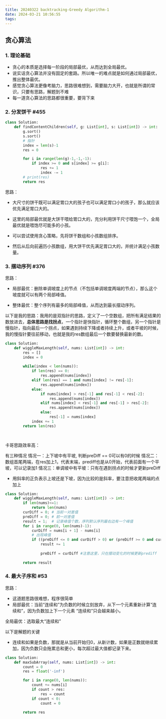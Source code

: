 ```yaml
---
title: 20240322 backtracking-Greedy Algorithm-1
date: 2024-03-21 10:56:55
tags:
---
```


## 贪心算法 

### 1. 理论基础

- 贪心的本质是选择每一阶段的局部最优，从而达到全局最优。
- 说实话贪心算法并没有固定的套路。所以唯一的难点就是如何通过局部最优，推出整体最优。
- 感觉贪心算法更像考脑力，思路很难想到，需要脑力大开，也就是所谓的常识，只要有思路，解题到不难
- 每一道贪心算法的思路都很重要，要背下来


### 2. 分发饼干 #455

```python
class Solution:
    def findContentChildren(self, g: List[int], s: List[int]) -> int:
        g.sort()
        s.sort()
        # 指针
        index = len(s)-1
        res = 0

        for i in range(len(g)-1,-1,-1):
            if index >= 0 and s[index] >= g[i]:
                res += 1
                index -= 1
        # print(res)
        return res
```

思路：
- 大尺寸的饼干既可以满足胃口大的孩子也可以满足胃口小的孩子，那么就应该优先满足胃口大的。

- 这里的局部最优就是大饼干喂给胃口大的，充分利用饼干尺寸喂饱一个，全局最优就是喂饱尽可能多的小孩。

- 可以尝试使用贪心策略，先将饼干数组和小孩数组排序。

- 然后从后向前遍历小孩数组，用大饼干优先满足胃口大的，并统计满足小孩数量。

### 3. 摆动序列 #376

思路：
- 局部最优：删除单调坡度上的节点（不包括单调坡度两端的节点），那么这个坡度就可以有两个局部峰值。

- 整体最优：整个序列有最多的局部峰值，从而达到最长摆动序列。


以下是我的思路：我用的是双指针的思路，定义了一个空数组，把所有满足结果的数放进去，**总体思路是找拐点**，一个指针是快指针，循环整个数组，另一个指针是慢指针，指向最后一个拐点，如果遇到持续下降或者持续上升，或者平坡的时候，我的慢指针要往前移动，也就是我的res数组最后一个数要替换最新的数。
```python
class Solution:
    def wiggleMaxLength(self, nums: List[int]) -> int:
        res = []
        index = 0
        
        while(index < len(nums)):
            if len(res) == 0:
                res.append(nums[index])
            elif len(res) == 1 and nums[index] != res[-1]:
                res.append(nums[index])
            else:
                if nums[index] > res[-1] and res[-1] < res[-2]:
                    res.append(nums[index])
                elif nums[index] < res[-1] and res[-1] > res[-2]:
                    res.append(nums[index])
                else:
                    res[-1] = nums[index]
            index += 1
        return len(res)

        
```

卡哥思路效率高：

有三种情况
情况一：上下坡中有平坡, 判断preDiff == 0可以有0的时候
情况二：数组首尾两端，在res加上1，代表末端，prediff也是从0开始，代表前面有一个平坡，可以记录加1
情况三：单调坡中有平坡：只有在遇到拐点的时候才更新preDiff


- 用斜率的正负表示上坡还是下坡，因为比较的是斜率，要注意把收尾两端的点加上

```python
class Solution:
    def wiggleMaxLength(self, nums: List[int]) -> int:
        if len(nums)<=1:
            return len(nums)
        curDiff = 0; # 当前一对差值
        preDiff = 0; # 前一对差值
        result = 1;  # 记录峰值个数，序列默认序列最右边有一个峰值
        for i in range(0, len(nums)-1):
            curDiff = nums[i + 1] - nums[i]
            # 出现峰值
            if ((preDiff <= 0 and curDiff > 0) or (preDiff >= 0 and curDiff < 0)) :
                result += 1
            
                preDiff = curDiff #注意这里，只在摆动变化的时候更新prediff
        
        return result

```

### 4. 最大子序和 #53

思路：
- 这道题思路很难想，程序很简单
- 局部最优：当前“连续和”为负数的时候立刻放弃，从下一个元素重新计算“连续和”，因为负数加上下一个元素 “连续和”只会越来越小。

全局最优：选取最大“连续和”

以下是解题的关键
- 连续和如果是负数，那就是从当前开始归0，从新计数，如果是正数就继续累加，因为负数只会拖累总和更小，每次超过最大值都记录下来。

```python
class Solution:
    def maxSubArray(self, nums: List[int]) -> int:
        count = 0
        res = float('-inf')

        for i in range(0, len(nums)):
            count += nums[i]
            if count > res:
                res = count
            if count < 0:
                count = 0

        return res
```
